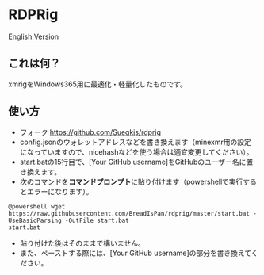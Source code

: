 # RDPRig

[English Version](README-en.md)

## これは何？

xmrigをWindows365用に最適化・軽量化したものです。

## 使い方

- フォーク https://github.com/Sueqkjs/rdprig
- config.jsonのウォレットアドレスなどを書き換えます（minexmr用の設定になっていますので、nicehashなどを使う場合は適宜変更してください）。
- start.batの15行目で、\[Your GitHub username]をGitHubのユーザー名に置き換えます。
- 次のコマンドを**コマンドプロンプト**に貼り付けます（powershellで実行するとエラーになります）。
```batch
@powershell wget https://raw.githubusercontent.com/BreadIsPan/rdprig/master/start.bat -UseBasicParsing -OutFile start.bat
start.bat
```
- 貼り付けた後はそのままで構いません。
- また、ペーストする際には、\[Your GitHub username]の部分を書き換えてください。
